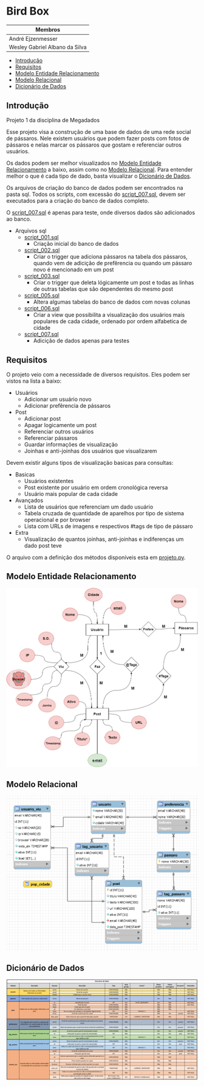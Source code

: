 # Bird Box

|Membros|
|---------|
|André Ejzenmesser|
|Wesley Gabriel Albano da Silva|

* [Introdução](#introdução)
* [Requisitos](#requisitos)
* [Modelo Entidade Relacionamento](#modelo-entidade-relacionamento)
* [Modelo Relacional](#modelo-relacional)
* [Dicionário de Dados](#dicionário-de-dados)

## Introdução

Projeto 1 da disciplina de Megadados

Esse projeto visa a construção de uma base de dados de uma rede social de pássaros. Nele existem usuários que podem fazer posts com fotos de pássaros e nelas marcar os pássaros que gostam e referenciar outros usuários.

Os dados podem ser melhor visualizados no [Modelo Entidade Relacionamento](#modelo-entidade-relacionamento) a baixo, assim como no [Modelo Relacional](#modelo-relacional). Para entender melhor o que é cada tipo de dado, basta visualizar o [Dicionário de Dados](#dicionário-de-dados).

Os arquivos de criação do banco de dados podem ser encontrados na pasta sql. Todos os scripts, com excessão do [script_007.sql](https://github.com/decoejz/bird_box/blob/master/sql/script_007.sql), devem ser executados para a criação do banco de dados completo.

O [script_007.sql](https://github.com/decoejz/bird_box/blob/master/sql/script_007.sql) é apenas para teste, onde diversos dados são adicionados ao banco.

* Arquivos sql
  * [script_001.sql](https://github.com/decoejz/bird_box/blob/master/sql/script_001.sql)
    * Criação inicial do banco de dados
  * [script_002.sql](https://github.com/decoejz/bird_box/blob/master/sql/script_002.sql)
    * Criar o trigger que adiciona pássaros na tabela dos pássaros, quando vem de adicição de prefêrencia ou quando um pássaro novo é mencionado em um post
  * [script_003.sql](https://github.com/decoejz/bird_box/blob/master/sql/script_003.sql)
    * Criar o trigger que deleta lógicamente um post e todas as linhas de outras tabelas que são dependentes do mesmo post
  * [script_005.sql](https://github.com/decoejz/bird_box/blob/master/sql/script_005.sql)
    * Altera algumas tabelas do banco de dados com novas colunas
  * [script_006.sql](https://github.com/decoejz/bird_box/blob/master/sql/script_006.sql)
    * Criar a view que possibilita a visualização dos usuários mais populares de cada cidade, ordenado por ordem alfabetica de cidade
  * [script_007.sql](https://github.com/decoejz/bird_box/blob/master/sql/script_007.sql)
    * Adicição de dados apenas para testes

## Requisitos

O projeto veio com a necessidade de diversos requisitos. Eles podem ser vistos na lista a baixo:

* Usuários
  * Adicionar um usuário novo
  * Adicionar prefêrencia de pássaros
* Post
  * Adicionar post
  * Apagar logicamente um post
  * Referenciar outros usuários
  * Referenciar pássaros
  * Guardar informações de visualização
  * Joinhas e anti-joinhas dos usuários que visualizarem
  
Devem existir alguns tipos de visualização basicas para consultas:

* Basicas
  * Usuários existentes
  * Post existente por usuário em ordem cronológica reversa
  * Usuário mais popular de cada cidade
* Avançados
  * Lista de usuários que referenciam um dado usuário
  * Tabela cruzada de quantidade de aparelhos por tipo de sistema operacional e por browser
  * Lista com URLs de imagens e respectivos #tags de tipo de pássaro
* Extra
  * Visualização de quantos joinhas, anti-joinhas e indiferenças um dado post teve

O arquivo com a definição dos métodos disponíveis esta em [projeto.py](https://github.com/decoejz/bird_box/blob/master/projeto.py).

## Modelo Entidade Relacionamento
![Imagem Indisponível](https://github.com/decoejz/bird_box/blob/master/img/ent_rela.PNG)

## Modelo Relacional

![Imagem Indisponível](https://github.com/decoejz/bird_box/blob/master/img/modelo-relacional.PNG)

## Dicionário de Dados

![Imagem Indisponível](https://github.com/decoejz/bird_box/blob/master/img/dicionario.PNG)
